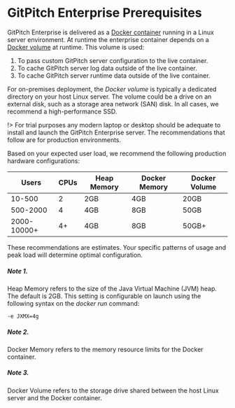 # GitPitch Enterprise Prerequisites

GitPitch Enterprise is delivered as a [Docker container](https://docs.docker.com) running in a Linux server environment. At runtime the enterprise container depends on a [Docker volume](https://docs.docker.com/storage/volumes) at runtime. This volume is used:

1. To pass custom GitPitch server configuration to the live container.
1. To cache GitPitch server log data outside of the live container.
1. To cache GitPitch server runtime data outside of the live container.

For on-premises deployment, the _Docker volume_ is typically a dedicated directory on your host Linux server. The volume could be a drive on an external disk, such as a storage area network (SAN) disk. In all cases, we recommend a high-performance SSD.

!> For trial purposes any modern laptop or desktop should be adequate to install and launch the GitPitch Enterprise server. The recommendations that follow are for production environments.

Based on your expected user load, we recommend the following production hardware configurations:

Users   | CPUs | Heap Memory | Docker Memory | Docker Volume |
--------|------|--------|---------|----------|
10-500| 2    | 2GB    |  4GB   | 20GB    |
500-2000| 4    | 4GB   |  8GB  | 50GB |
2000-10000+| 4+    | 4GB  |  8GB  | 50GB+ |

These recommendations are estimates. Your specific patterns of usage and peak load will determine optimal configuration.

##### Note 1.

Heap Memory refers to the size of the Java Virtual Machine (JVM) heap. The default is 2GB. This setting is configurable on launch using the following syntax on the _docker run_ command:

```
-e JXMX=4g
```

##### Note 2.

Docker Memory refers to the memory resource limits for the Docker container.

##### Note 3.

Docker Volume refers to the storage drive shared between the host Linux server and the Docker container.

